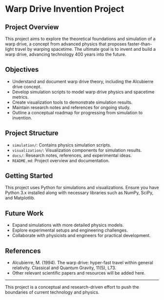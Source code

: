 # Warp Drive Invention Project

## Project Overview
This project aims to explore the theoretical foundations and simulation of a warp drive, a concept from advanced physics that proposes faster-than-light travel by warping spacetime. The ultimate goal is to invent and build a warp drive, advancing technology 400 years into the future.

## Objectives
- Understand and document warp drive theory, including the Alcubierre drive concept.
- Develop simulation scripts to model warp drive physics and spacetime metrics.
- Create visualization tools to demonstrate simulation results.
- Maintain research notes and references for ongoing study.
- Outline a conceptual roadmap for progressing from simulation to invention.

## Project Structure
- `simulation/`: Contains physics simulation scripts.
- `visualization/`: Visualization components for simulation results.
- `docs/`: Research notes, references, and experimental ideas.
- `README.md`: Project overview and documentation.

## Getting Started
This project uses Python for simulations and visualizations. Ensure you have Python 3.x installed along with necessary libraries such as NumPy, SciPy, and Matplotlib.

## Future Work
- Expand simulations with more detailed physics models.
- Explore experimental setups and engineering challenges.
- Collaborate with physicists and engineers for practical development.

## References
- Alcubierre, M. (1994). The warp drive: hyper-fast travel within general relativity. Classical and Quantum Gravity, 11(5), L73.
- Other relevant scientific papers and resources will be added here.

---

This project is a conceptual and research-driven effort to push the boundaries of current technology and physics.
